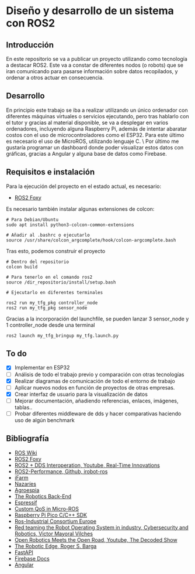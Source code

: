 # Diseño y desarrollo de un sistema con ROS2

## Introducción

En este repositorio se va a publicar un proyecto utilizando como tecnología a destacar ROS2.
Este va a constar de diferentes nodos (o robots) que se iran comunicando para pasarse información sobre
datos recopilados, y ordenar a otros actuar en consecuencia.

## Desarrollo

En principio este trabajo se iba a realizar utilizando un único ordenador con diferentes máquinas virtuales
o servicios ejecutando, pero tras hablarlo con el tutor y gracias al material disponible, se va a desplegar
en varios ordenadores, incluyendo alguna Raspberry Pi, además de intentar abaratar costos con el uso de
microcontroladores como el ESP32. Para este último es necesario el uso de MicroROS, utilizando lenguaje C. \\
Por último me gustaría programar un dashboard donde poder visualizar estos datos con gráficas, gracias
a Angular y alguna base de datos como Firebase.

## Requisitos e instalación

Para la ejecución del proyecto en el estado actual, es necesario:
- [ROS2 Foxy](https://docs.ros.org/en/foxy/Installation.html)

Es necesario también instalar algunas extensiones de colcon:

```
# Para Debian/Ubuntu
sudo apt install python3-colcon-common-extensions

# Añadir al .bashrc o ejecutarlo
source /usr/share/colcon_argcomplete/hook/colcon-argcomplete.bash
```

Tras esto, podemos construir el proyecto

```
# Dentro del repositorio
colcon build

# Para tenerlo en el comando ros2
source /dir_repositorio/install/setup.bash

# Ejecutarlo en diferentes terminales

ros2 run my_tfg_pkg controller_node
ros2 run my_tfg_pkg sensor_node
```

Gracias a la incorporación del launchfile, se pueden lanzar 3 sensor_node y 1 controller_node desde una terminal

```
ros2 launch my_tfg_bringup my_tfg.launch.py
```

## To do

- [x] Implementar en ESP32
- [ ] Análisis de todo el trabajo previo y comparación con otras tecnologías
- [x] Realizar diagramas de comunicación de todo el entorno de trabajo
- [ ] Aplicar nuevos nodos en función de proyectos de otras empresas.
- [x] Crear interfaz de usuario para la visualización de datos
- [ ] Mejorar documentación, añadiendo referencias, enlaces, imágenes, tablas..
- [ ] Probar diferentes middleware de dds y hacer comparativas haciendo uso de algún benchmark

## Bibliografía

- [ROS Wiki](wiki.ros.org)
- [ROS2 Foxy](https://docs.ros.org/en/foxy/Docs-Guide.html)
- [ROS2 + DDS Interoperation, Youtube, Real-Time Innovations](https://www.youtube.com/watch?v=GGqcrccWfeE)
- [ROS2-Performance, Github, irobot-ros](https://github.com/irobot-ros/ros2-performance)
- [iFarm](https://ifarms.me/)
- [Nazaríes](https://www.tecnologia-agricola.com/nosotros/)
- [Agroespia](https://agroespia.com/)
- [The Robotics Back-End](https://roboticsbackend.com/)
- [Espressif](https://docs.espressif.com/projects/esp-idf/en/latest/esp32/get-started/index.html)
- [Custom QoS in Micro-ROS](https://micro.ros.org/docs/tutorials/advanced/create_dds_entities_by_ref/)
- [Raspberry Pi Pico C/C++ SDK](https://datasheets.raspberrypi.org/pico/raspberry-pi-pico-c-sdk.pdf)
- [Ros-Industrial Consortium Europe](https://rosindustrial.org/news/tag/ROS2)
- [Red teaming the Robot Operating System in industry, Cybersecurity and Robotics, Victor Mayoral Vilches](https://cybersecurityrobotics.net/red-teaming-the-ros-in-industry/)
- [Open Robotics Meets the Open Road, Youtube, The Decoded Show](https://www.youtube.com/watch?v=fAUTJa7Nrdc)
- [The Robotic Edge, Roger S. Barga](https://static1.squarespace.com/static/51df34b1e4b08840dcfd2841/t/5e74ded67fdc5c0278f0c60d/1584717530256/RSBarga+ROS+Industrial+Americas+2020.pdf)
- [FastAPI](https://fastapi.tiangolo.com/)
- [Firebase Docs](https://firebase.google.com/docs/)
- [Angular](https://angular.io/)